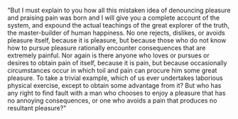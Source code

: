 "But I must explain to you how all this mistaken idea of denouncing pleasure and praising pain was born and I will
 give you a complete account of the system, and expound the actual teachings of the great explorer of the truth, the 
 master-builder of human happiness. No one rejects, dislikes, or avoids pleasure itself, because it is pleasure, but 
 because those who do not know how to pursue pleasure rationally encounter consequences that are extremely painful. 
 Nor again is there anyone who loves or pursues or desires to obtain pain of itself, because it is pain, but because 
 occasionally circumstances occur in which toil and pain can procure him some great pleasure. To take a trivial 
 example, which of us ever undertakes laborious physical exercise, except to obtain some advantage from it? But who 
 has any right to find fault with a man who chooses to enjoy a pleasure that has no annoying consequences, or one who 
 avoids a pain that produces no resultant pleasure?"
